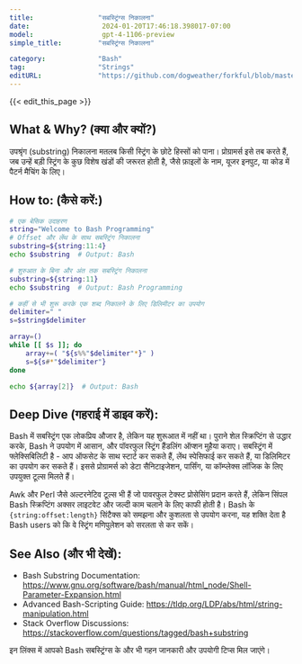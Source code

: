 ```yaml
---
title:                "सबस्ट्रिंग्स निकालना"
date:                  2024-01-20T17:46:18.398017-07:00
model:                 gpt-4-1106-preview
simple_title:         "सबस्ट्रिंग्स निकालना"

category:             "Bash"
tag:                  "Strings"
editURL:              "https://github.com/dogweather/forkful/blob/master/content/hi/bash/extracting-substrings.md"
---
```


{{< edit_this_page >}}

## What & Why? (क्या और क्यों?)
उपश्रृंग (substring) निकालना मतलब किसी स्ट्रिंग के छोटे हिस्सों को पाना। प्रोग्रामर्स इसे तब करते हैं, जब उन्हें बड़ी स्ट्रिंग के कुछ विशेष खंडों की जरूरत होती है, जैसे फ़ाइलों के नाम, यूजर इनपुट, या कोड में पैटर्न मैचिंग के लिए। 

## How to: (कैसे करें:)
```Bash
# एक बेसिक उदाहरण
string="Welcome to Bash Programming"
# Offset और लेंथ के साथ सबस्ट्रिंग निकालना
substring=${string:11:4}
echo $substring  # Output: Bash

# शुरुआत के बिना और अंत तक सबस्ट्रिंग निकालना
substring=${string:11}
echo $substring  # Output: Bash Programming

# कहीं से भी शुरू करके एक शब्द निकालने के लिए डिलिमीटर का उपयोग
delimiter=" "
s=$string$delimiter

array=()
while [[ $s ]]; do
    array+=( "${s%%"$delimiter"*}" )
    s=${s#*"$delimiter"}
done

echo ${array[2]}  # Output: Bash
```

## Deep Dive (गहराई में डाइव करें):
Bash में सबस्ट्रिंग एक लोकप्रिय औजार है, लेकिन यह शुरूआत में नहीं था। पुराने शेल स्क्रिप्टिंग से उद्धार करके, Bash ने उपयोग में आसान, और पॉवरफुल स्ट्रिंग हैंडलिंग ऑप्शन मुहैया कराए। सबस्ट्रिंग में फ्लेक्सिबिलिटी है - आप ऑफसेट के साथ स्टार्ट कर सकते हैं, लेंथ स्पेसिफाई कर सकते हैं, या डिलिमिटर का उपयोग कर सकते हैं। इससे प्रोग्रामर्स को डेटा सैनिटाइजेशन, पार्सिंग, या कॉम्प्लेक्स लॉजिक के लिए उपयुक्त टूल्स मिलते हैं।

Awk और Perl जैसे अल्टरनेटिव टूल्स भी हैं जो पावरफुल टेक्स्ट प्रोसेसिंग प्रदान करते हैं, लेकिन सिंपल Bash स्क्रिप्टिंग अक्सर लाइटवेट और जल्दी काम चलाने के लिए काफी होती है। Bash के `{string:offset:length}` सिंटैक्स को समझना और कुशलता से उपयोग करना, यह शक्ति देता है Bash users को कि वे स्ट्रिंग मणिपुलेशन को सरलता से कर सकें।

## See Also (और भी देखें):
- Bash Substring Documentation: https://www.gnu.org/software/bash/manual/html_node/Shell-Parameter-Expansion.html
- Advanced Bash-Scripting Guide: https://tldp.org/LDP/abs/html/string-manipulation.html
- Stack Overflow Discussions: https://stackoverflow.com/questions/tagged/bash+substring

इन लिंक्स में आपको Bash सबस्ट्रिंग्स के और भी गहन जानकारी और उपयोगी टिप्स मिल जाएंगे।
